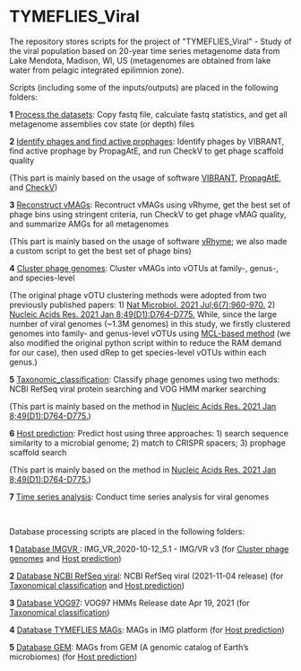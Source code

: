 # TYMEFLIES_Viral
The repository stores scripts for the project of "TYMEFLIES_Viral" - Study of the viral population based on 20-year time series metagenome data from Lake Mendota, Madison, WI, US (metagenomes are obtained from lake water from pelagic integrated epilimnion zone).



Scripts (including some of the inputs/outputs) are placed in the following folders:

**1** [Process the datasets](https://github.com/AnantharamanLab/TYMEFLIES_Viral/blob/main/Processing_the_datasets): Copy fastq file, calculate fastq statistics, and get all metagenome assemblies cov state (or depth) files



**2**  [Identify phages and find active prophages](https://github.com/AnantharamanLab/TYMEFLIES_Viral/tree/main/Identify_phages_and_find_active_prophages): Identify phages by VIBRANT, find active prophage by PropagAtE, and run CheckV to get phage scaffold quality

(This part is mainly based on the usage of software [VIBRANT](https://github.com/AnantharamanLab/VIBRANT), [PropagAtE](https://github.com/AnantharamanLab/PropagAtE), and [CheckV](https://bitbucket.org/berkeleylab/CheckV))



**3** [Reconstruct vMAGs](https://github.com/AnantharamanLab/TYMEFLIES_Viral/tree/main/Reconstruct_vMAGs): Recontruct vMAGs using vRhyme, get the best set of phage bins using stringent criteria, run CheckV to get phage vMAG quality, and summarize AMGs for all metagenomes

(This part is mainly based on the usage of software [vRhyme](https://github.com/AnantharamanLab/vRhyme); we also made a custom script to get the best set of phage bins)



**4** [Cluster phage genomes](https://github.com/AnantharamanLab/TYMEFLIES_Viral/tree/main/Cluster_phage_genomes): Cluster vMAGs into vOTUs at family-, genus-, and species-level

(The original phage vOTU clustering methods were adopted from two previously published papers: 1) [Nat Microbiol. 2021 Jul;6(7):960-970.](https://pubmed.ncbi.nlm.nih.gov/34168315/) 2) [Nucleic Acids Res. 2021 Jan 8;49(D1):D764-D775.](https://pubmed.ncbi.nlm.nih.gov/33137183/) While, since the large number of viral genomes (~1.3M genomes) in this study, we firstly clustered genomes into family- and genus-level vOTUs using [MCL-based method](https://github.com/snayfach/MGV/tree/master/aai_cluster) (we also modified the original python script within to reduce the RAM demand for our case), then used dRep to get species-level vOTUs within each genus.)



**5** [Taxonomic_classification](https://github.com/AnantharamanLab/TYMEFLIES_Viral/tree/main/Taxonomic_classification): Classify phage genomes using two methods: NCBI RefSeq viral protein searching and VOG HMM marker searching

(This part is mainly based on the method in [Nucleic Acids Res. 2021 Jan 8;49(D1):D764-D775.](https://pubmed.ncbi.nlm.nih.gov/33137183/))



**6** [Host prediction](https://github.com/AnantharamanLab/TYMEFLIES_Viral/tree/main/Host_prediction): Predict host using three approaches: 1) search sequence similarity to a microbial genome; 2) match to CRISPR spacers; 3) prophage scaffold search

(This part is mainly based on the method in [Nucleic Acids Res. 2021 Jan 8;49(D1):D764-D775.](https://pubmed.ncbi.nlm.nih.gov/33137183/))



**7** [Time series analysis](https://github.com/AnantharamanLab/TYMEFLIES_Viral/tree/main/Time_series_analysis): Conduct time series analysis for viral genomes



<br>



Database processing scripts are placed in the following folders:

**1** [Database IMGVR ](https://github.com/AnantharamanLab/TYMEFLIES_Viral/tree/main/Database_IMGVR): IMG_VR_2020-10-12_5.1 - IMG/VR v3 (for [Cluster phage genomes](https://github.com/AnantharamanLab/TYMEFLIES_Viral/tree/main/Cluster_phage_genomes) and [Host prediction](https://github.com/AnantharamanLab/TYMEFLIES_Viral/tree/main/Host_prediction)) 

**2** [Database NCBI RefSeq viral](https://github.com/AnantharamanLab/TYMEFLIES_Viral/tree/main/Database_NCBI_RefSeq_viral):  NCBI RefSeq viral (2021-11-04 release) (for [Taxonomical classification](https://github.com/AnantharamanLab/TYMEFLIES_Viral/tree/main/Taxonomic_classification) and [Host prediction](https://github.com/AnantharamanLab/TYMEFLIES_Viral/tree/main/Host_prediction)) 

**3** [Database VOG97](https://github.com/AnantharamanLab/TYMEFLIES_Viral/tree/main/Database_VOG97):   VOG97 HMMs Release date Apr 19, 2021 (for [Taxonomical classification](https://github.com/AnantharamanLab/TYMEFLIES_Viral/tree/main/Taxonomic_classification)) 

**4** [Database TYMEFLIES MAGs](https://github.com/AnantharamanLab/TYMEFLIES_Viral/tree/main/Database_TYMEFLIES_MAGs): MAGs in IMG platform (for [Host prediction](https://github.com/AnantharamanLab/TYMEFLIES_Viral/tree/main/Host_prediction)) 

**5** [Database GEM](https://github.com/AnantharamanLab/TYMEFLIES_Viral/tree/main/Database_GEM): MAGs from GEM (A genomic catalog of Earth’s microbiomes) (for [Host prediction](https://github.com/AnantharamanLab/TYMEFLIES_Viral/tree/main/Host_prediction)) 

